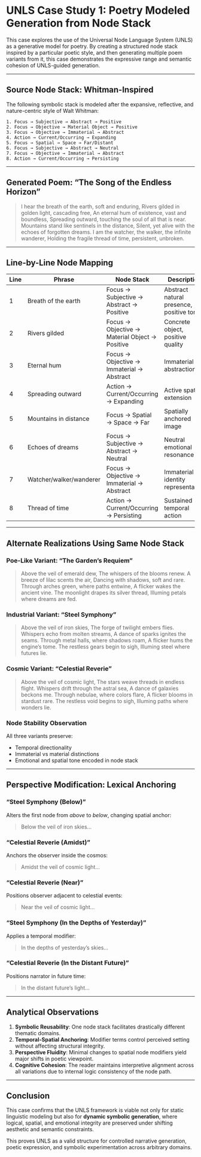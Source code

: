 # UNLS Case Study 1: Poetry Modeled Generation from Node Stack

This case explores the use of the Universal Node Language System (UNLS) as a generative model for poetry. By creating a structured node stack inspired by a particular poetic style, and then generating multiple poem variants from it, this case demonstrates the expressive range and semantic cohesion of UNLS-guided generation.

---

## Source Node Stack: Whitman-Inspired

The following symbolic stack is modeled after the expansive, reflective, and nature-centric style of Walt Whitman:

```
1. Focus → Subjective → Abstract → Positive
2. Focus → Objective → Material Object → Positive
3. Focus → Objective → Immaterial → Abstract
4. Action → Current/Occurring → Expanding
5. Focus → Spatial → Space → Far/Distant
6. Focus → Subjective → Abstract → Neutral
7. Focus → Objective → Immaterial → Abstract
8. Action → Current/Occurring → Persisting
```

---

## Generated Poem: “The Song of the Endless Horizon”

> I hear the breath of the earth, soft and enduring,
> Rivers gilded in golden light, cascading free,
> An eternal hum of existence, vast and boundless,
> Spreading outward, touching the soul of all that is near.
> Mountains stand like sentinels in the distance,
> Silent, yet alive with the echoes of forgotten dreams.
> I am the watcher, the walker, the infinite wanderer,
> Holding the fragile thread of time, persistent, unbroken.

---

## Line-by-Line Node Mapping

| Line | Phrase                  | Node Stack                                     | Description                              |
| ---- | ----------------------- | ---------------------------------------------- | ---------------------------------------- |
| 1    | Breath of the earth     | Focus → Subjective → Abstract → Positive       | Abstract natural presence, positive tone |
| 2    | Rivers gilded           | Focus → Objective → Material Object → Positive | Concrete object, positive quality        |
| 3    | Eternal hum             | Focus → Objective → Immaterial → Abstract      | Immaterial abstraction                   |
| 4    | Spreading outward       | Action → Current/Occurring → Expanding         | Active spatial extension                 |
| 5    | Mountains in distance   | Focus → Spatial → Space → Far                  | Spatially anchored image                 |
| 6    | Echoes of dreams        | Focus → Subjective → Abstract → Neutral        | Neutral emotional resonance              |
| 7    | Watcher/walker/wanderer | Focus → Objective → Immaterial → Abstract      | Immaterial identity representation       |
| 8    | Thread of time          | Action → Current/Occurring → Persisting        | Sustained temporal action                |

---

## Alternate Realizations Using Same Node Stack

### Poe-Like Variant: “The Garden’s Requiem”

> Above the veil of emerald dew,
> The whispers of the blooms renew.
> A breeze of lilac scents the air,
> Dancing with shadows, soft and rare.
> Through arches green, where paths entwine,
> A flicker wakes the ancient vine.
> The moonlight drapes its silver thread,
> Illuming petals where dreams are fed.

### Industrial Variant: “Steel Symphony”

> Above the veil of iron skies,
> The forge of twilight embers flies.
> Whispers echo from molten streams,
> A dance of sparks ignites the seams.
> Through metal halls, where shadows roam,
> A flicker hums the engine’s tome.
> The restless gears begin to sigh,
> Illuming steel where futures lie.

### Cosmic Variant: “Celestial Reverie”

> Above the veil of cosmic light,
> The stars weave threads in endless flight.
> Whispers drift through the astral sea,
> A dance of galaxies beckons me.
> Through nebulae, where colors flare,
> A flicker blooms in stardust rare.
> The restless void begins to sigh,
> Illuming paths where wonders lie.

### Node Stability Observation

All three variants preserve:

* Temporal directionality
* Immaterial vs material distinctions
* Emotional and spatial tone encoded in node stack

---

## Perspective Modification: Lexical Anchoring

### “Steel Symphony (Below)”

Alters the first node from *above* to *below*, changing spatial anchor:

> Below the veil of iron skies...

### “Celestial Reverie (Amidst)”

Anchors the observer inside the cosmos:

> Amidst the veil of cosmic light...

### “Celestial Reverie (Near)”

Positions observer adjacent to celestial events:

> Near the veil of cosmic light...

### “Steel Symphony (In the Depths of Yesterday)”

Applies a temporal modifier:

> In the depths of yesterday’s skies...

### “Celestial Reverie (In the Distant Future)”

Positions narrator in future time:

> In the distant future’s light...

---

## Analytical Observations

1. **Symbolic Reusability**: One node stack facilitates drastically different thematic domains.
2. **Temporal-Spatial Anchoring**: Modifier terms control perceived setting without affecting structural integrity.
3. **Perspective Fluidity**: Minimal changes to spatial node modifiers yield major shifts in poetic viewpoint.
4. **Cognitive Cohesion**: The reader maintains interpretive alignment across all variations due to internal logic consistency of the node path.

---

## Conclusion

This case confirms that the UNLS framework is viable not only for static linguistic modeling but also for **dynamic symbolic generation**, where logical, spatial, and emotional integrity are preserved under shifting aesthetic and semantic constraints.

This proves UNLS as a valid structure for controlled narrative generation, poetic expression, and symbolic experimentation across arbitrary domains.
